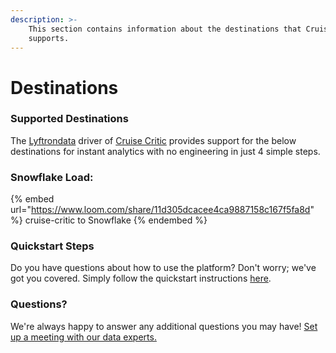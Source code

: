 ```yaml
---
description: >-
    This section contains information about the destinations that Cruise Critic
    supports.
---
```


# Destinations

### Supported Destinations

The [Lyftrondata](https://www.lyftrondata.com/) driver of [Cruise Critic](https://www.lyftrondata.com/integration/cruise-critic/) provides support for the below destinations for instant analytics with no engineering in just 4 simple steps.

### Snowflake Load:

{% embed url="https://www.loom.com/share/11d305dcacee4ca9887158c167f5fa8d" %}
cruise-critic to Snowflake
{% endembed %}

### Quickstart Steps

Do you have questions about how to use the platform? Don't worry; we've got you covered. Simply follow the quickstart instructions [here](../../../quickstart-steps.md).

### Questions? <a href="#questions" id="questions"></a>

We're always happy to answer any additional questions you may have! [Set up a meeting with our data experts.](https://www.lyftrondata.com/book-a-meeting/)
